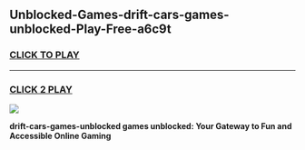 
## Unblocked-Games-drift-cars-games-unblocked-Play-Free-a6c9t
<h3>
<a href="https://premium76.site?title=drift-cars-games-unblocked&ref=23A">CLICK TO PLAY</a></h3>
<hr>

<h3>
<a href="https://premium76.site?title=drift-cars-games-unblocked&ref=23A">CLICK 2 PLAY</a>
  
</h3>

<a href="https://premium76.site?title=drift-cars-games-unblocked&ref=23A"><img src="https://clearcache.store/games.png"></a>


**drift-cars-games-unblocked games unblocked: Your Gateway to Fun and Accessible Online Gaming**
